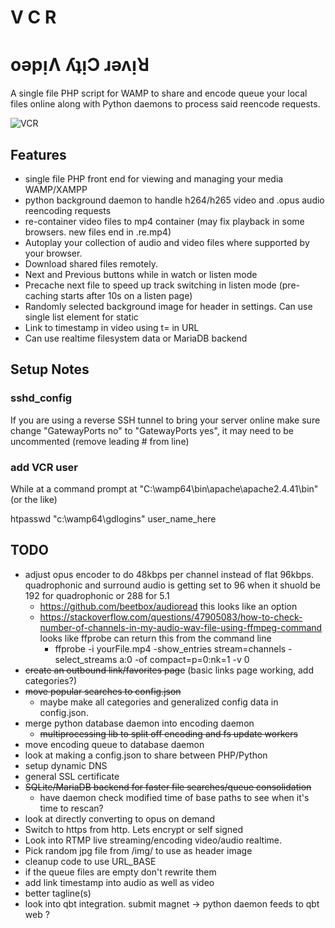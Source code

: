 # V C R

# oǝpᴉɅ ʎʇᴉϽ ɹǝʌᴉꓤ

A single file PHP script for WAMP to share and encode queue your local files online along with Python daemons to process said reencode requests.

![VCR](https://cdn.mos.cms.futurecdn.net/w48feV8za6DRPBSuvyvpPB-1200-80.jpg)

## Features

* single file PHP front end for viewing and managing your media WAMP/XAMPP
* python background daemon to handle h264/h265 video and .opus audio reencoding requests
* re-container video files to mp4 container (may fix playback in some browsers. new files end in .re.mp4)
* Autoplay your collection of audio and video files where supported by your browser.
* Download shared files remotely. 
* Next and Previous buttons while in watch or listen mode
* Precache next file to speed up track switching in listen mode (pre-caching starts after 10s on a listen page)
* Randomly selected background image for header in settings. Can use single list element for static
* Link to timestamp in video using t= in URL
* Can use realtime filesystem data or MariaDB backend

## Setup Notes

### sshd_config

If you are using a reverse SSH tunnel to bring your server online make sure 
change "GatewayPorts no" to "GatewayPorts yes", it may need to be uncommented
(remove leading # from line)

### add VCR user

While at a command prompt at "C:\wamp64\bin\apache\apache2.4.41\bin" (or the like)

htpasswd "c:\wamp64\gdlogins" user_name_here



## TODO
* adjust opus encoder to do 48kbps per channel instead of flat 96kbps. quadrophonic and surround audio is getting set to 96 when it shuold be 192 for quadrophonic or 288 for 5.1
  * https://github.com/beetbox/audioread this looks like an option
  * https://stackoverflow.com/questions/47905083/how-to-check-number-of-channels-in-my-audio-wav-file-using-ffmpeg-command looks like ffprobe can return this from the command line
    * ffprobe -i yourFile.mp4 -show_entries stream=channels -select_streams a:0 -of compact=p=0:nk=1 -v 0
* ~~create an outbound link/favorites page~~ (basic links page working, add categories?)
* ~~move popular searches to config.json~~
  * maybe make all categories and generalized config data in config.json. 
* merge python database daemon into encoding daemon
  * ~~multiprocessing lib to split off encoding and fs update workers~~
* move encoding queue to database daemon
* look at making a config.json to share between PHP/Python
* setup dynamic DNS
* general SSL certificate 
* ~~SQLite/MariaDB backend for faster file searches/queue consolidation~~
  * have daemon check modified time of base paths to see when it's time to rescan?
* look at directly converting to opus on demand
* Switch to https from http. Lets encrypt or self signed
* Look into RTMP live streaming/encoding video/audio realtime.
* Pick random jpg file from /img/ to use as header image
* cleanup code to use URL_BASE
* if the queue files are empty don't rewrite them
* add link timestamp into audio as well as video
* better tagline(s)
* look into qbt integration. submit magnet -> python daemon feeds to qbt web ?

